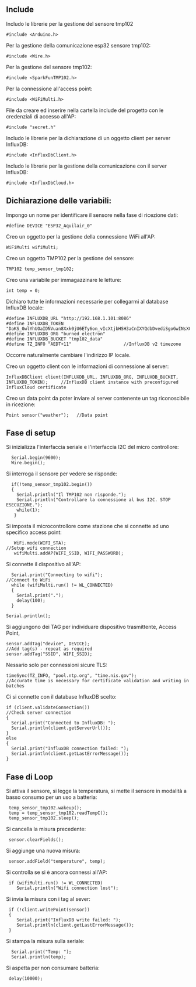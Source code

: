  ## Include 
 
 Includo le librerie per la gestione del sensore tmp102   
   
    #include <Arduino.h>
    
 Per la gestione della comunicazione esp32 sensore tmp102:
    
    #include <Wire.h> 
 
 Per la gestione del sensore tmp102:   
 
    #include <SparkFunTMP102.h> 
    
 Per la connessione all'access point:
 
    #include <WiFiMulti.h>
    
 File da creare ed inserire nella cartella include del progetto con le credenziali di accesso all'AP:
    
    #include "secret.h"

Includo le librerie per la dichiarazione di un oggetto client per server InfluxDB:
    
    #include <InfluxDbClient.h>

Includo le librerie per la gestione della comunicazione con il server InfluxDB:

    #include <InfluxDbCloud.h>
 
 ## Dichiarazione delle variabili:
 
 Impongo un nome per identificare il sensore nella fase di ricezione dati:   
    
    #define DEVICE "ESP32_Aquilair_0"
    
  Creo un oggetto per la gestione della connessione WiFi all'AP:
 
    WiFiMulti wifiMulti;
  
  Creo un oggetto TMP102 per la gestione del sensore:
  
    TMP102 temp_sensor_tmp102;
    
 Creo una variabile per immagazzinare le letture:

    int temp = 0; 
    
 Dichiaro tutte le informazioni necessarie per collegarmi al database InfluxDB locale:
   
    #define INFLUXDB_URL "http://192.168.1.101:8086"         
    #define INFLUXDB_TOKEN "DaKS_0wlYhUOaIDNVuan8Xxk0jU6ETy6on_vIcXtjbHSH3aCnIXYQdbDvediSgoGwINsXGu0buUG7go1AJgkKA==" 
    #define INFLUXDB_ORG "burned_electron"        
    #define INFLUXDB_BUCKET "tmp102_data"       
    #define TZ_INFO "AEDT+11"                    //InfluxDB v2 timezone

Occorre naturalmente cambiare l'indirizzo IP locale.

Creo un oggetto client con le informazioni di connessione al server:

    InfluxDBClient client(INFLUXDB_URL, INFLUXDB_ORG, INFLUXDB_BUCKET, INFLUXDB_TOKEN);     //InfluxDB client instance with preconfigured InfluxCloud certificate
 
Creo un data point da poter inviare al server contenente un tag riconoscibile in ricezione:

    Point sensor("weather");   //Data point
 
 ## Fase di setup
 
 Si inizializza l'interfaccia seriale e l'interfaccia I2C del micro controllore:

      Serial.begin(9600);    
      Wire.begin();     
      
Si interroga il sensore per vedere se risponde:

      if(!temp_sensor_tmp102.begin())
      {
        Serial.println("Il TMP102 non risponde.");
        Serial.println("Controllare la connessione al bus I2C. STOP ESECUZIONE.");
        while(1); 
       }
 
 Si imposta il microcontrollore come stazione che si connette ad uno specifico access point:

       WiFi.mode(WIFI_STA);                                              //Setup wifi connection
       wifiMulti.addAP(WIFI_SSID, WIFI_PASSWORD);

Si connette il dispositivo all'AP:

      Serial.print("Connecting to wifi");                               //Connect to WiFi
      while (wifiMulti.run() != WL_CONNECTED) 
      {
        Serial.print(".");
        delay(100);
      }
  
    Serial.println();

Si aggiungono dei TAG per individuare dispositivo trasmittente, Access Point, 

    sensor.addTag("device", DEVICE);                                   //Add tag(s) - repeat as required
    sensor.addTag("SSID", WIFI_SSID);

Nessario solo per connessioni sicure TLS:

    timeSync(TZ_INFO, "pool.ntp.org", "time.nis.gov");                 //Accurate time is necessary for certificate validation and writing in batches

Ci si connette con il database InfluxDB scelto:

    if (client.validateConnection())                                   //Check server connection
    {
      Serial.print("Connected to InfluxDB: ");
      Serial.println(client.getServerUrl());
    } 
    else 
    {
      Serial.print("InfluxDB connection failed: ");
      Serial.println(client.getLastErrorMessage());
    }


## Fase di Loop

Si attiva il sensore, si legge la temperatura, si mette il sensore in modalità a basso consumo per un uso a batteria:


     temp_sensor_tmp102.wakeup();
     temp = temp_sensor_tmp102.readTempC();                          
     temp_sensor_tmp102.sleep();                            
  

Si cancella la misura precedente:

     sensor.clearFields();                                            

Si aggiunge una nuova misura:

     sensor.addField("temperature", temp);                              
 
Si controlla se si è ancora connessi all'AP:
    
     if (wifiMulti.run() != WL_CONNECTED)                               
        Serial.println("Wifi connection lost");
        
Si invia la misura con i tag al sever:

     if (!client.writePoint(sensor))                                    
     {
        Serial.print("InfluxDB write failed: ");
        Serial.println(client.getLastErrorMessage());
     }
     
Si stampa la misura sulla seriale:
  
      Serial.print("Temp: ");                                            
      Serial.println(temp);
      
Si aspetta per non consumare batteria:

     delay(10000); 
